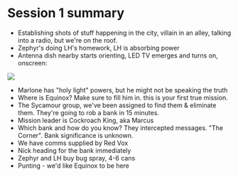 <!-- TITLE: Session 1 -->
<!-- SUBTITLE: A quick summary of Session 1 -->

# Session 1 summary
- Establishing shots of stuff happening in the city, villain in an alley, talking into a radio, but we're on the roof.
- Zephyr's doing LH's homework, LH is absorbing power
- Antenna dish nearby starts orienting, LED TV emerges and turns on, onscreen:

![](https://cdn.discordapp.com/attachments/572184988272033792/574389292135219212/marlone.jpg)

- Marlone has "holy light" powers, but he might not be speaking the truth
- Where is Equinox? Make sure to fill him in. this is your first true mission.
- The Sycamour group, we've been assigned to find them & eliminate them. They're going to rob a bank in 15 minutes.
- Mission leader is Cockroach King, aka Marcus
- Which bank and how do you know? They intercepted messages. "The Corner". Bank significance is unknown.
- We have comms supplied by Red Vox
- Nick heading for the bank immediately
- Zephyr and LH buy bug spray, 4-6 cans
- Punting - we'd like Equinox to be here